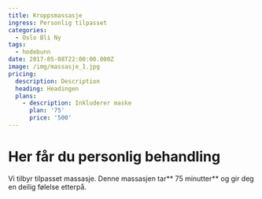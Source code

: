 ```yaml
---
title: Kroppsmassasje
ingress: Personlig tilpasset
categories:
  - Oslo Bli Ny
tags:
  - hodebunn
date: 2017-05-08T22:00:00.000Z
image: /img/massasje_1.jpg
pricing:
  description: Description
  heading: Headingen
  plans:
    - description: Inkluderer maske
      plan: '75'
      price: '500'
---
```

# Her får du personlig behandling

Vi tilbyr tilpasset massasje. Denne massasjen tar** 75 minutter** og gir deg en deilig følelse etterpå.

